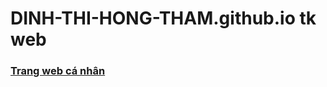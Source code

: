 # DINH-THI-HONG-THAM.github.io tk web

### [Trang web cá nhân](https://dinh-thi-hong-tham.github.io/EX06/dinhthihongtham.html)
